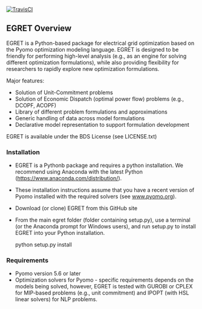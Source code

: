 [![TravisCI](https://travis-ci.com/grid-parity-exchange/Egret.svg?branch=master)](https://travis-ci.com/grid-parity-exchange/Egret)

## EGRET Overview

EGRET is a Python-based package for electrical grid optimization based on the Pyomo optimization modeling language. EGRET is designed to be friendly for performing high-level analysis (e.g., as an engine for solving different optimization formulations), while also providing flexibility for researchers to rapidly explore new optimization formulations.

Major features:
* Solution of Unit-Commitment problems
* Solution of Economic Dispatch (optimal power flow) problems (e.g., DCOPF, ACOPF)
* Library of different problem formulations and approximations
* Generic handling of data across model formulations
* Declarative model representation to support formulation development

EGRET is available under the BDS License (see LICENSE.txt)

### Installation

* EGRET is a Pythonb package and requires a python installation. We recommend using Anaconda with the latest Python (https://www.anaconda.com/distribution/).
* These installation instructions assume that you have a recent version of Pyomo installed with the required solvers (see www.pyomo.org).
* Download (or clone) EGRET from this GitHub site
* From the main egret folder (folder containing setup.py), use a terminal (or the Anaconda prompt for Windows users), and run setup.py to install EGRET into your Python installation.

   python setup.py install

### Requirements
* Pyomo version 5.6 or later
* Optimization solvers for Pyomo - specific requirements depends on the models being solved, however, EGRET is tested with GUROBI or CPLEX for MIP-based problems (e.g., unit commitment) and IPOPT (with HSL linear solvers) for NLP problems.
